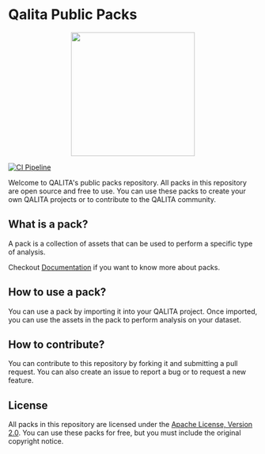 # Qalita Public Packs

<p align="center">
  <img width="250px" height="auto" src="https://cloud.platform.qalita.io/logo.svg" style="max-width:250px;"/>
</p>

[![CI Pipeline](https://github.com/qalita-io/packs/actions/workflows/publish-packs.yml/badge.svg)](https://github.com/qalita-io/packs/actions/workflows/publish-packs.yml)

Welcome to QALITA's public packs repository. All packs in this repository are open source and free to use. You can use these packs to create your own QALITA projects or to contribute to the QALITA community.

## What is a pack?

A pack is a collection of assets that can be used to perform a specific type of analysis.

Checkout [Documentation](https://doc.qalita.io/docs/platform/user-guides/data-engineering/pack/) if  you want to know more about packs.

## How to use a pack?

You can use a pack by importing it into your QALITA project. Once imported, you can use the assets in the pack to perform analysis on your dataset.

## How to contribute?

You can contribute to this repository by forking it and submitting a pull request. You can also create an issue to report a bug or to request a new feature.

## License

All packs in this repository are licensed under the [Apache License, Version 2.0](https://www.apache.org/licenses/LICENSE-2.0). You can use these packs for free, but you must include the original copyright notice.
